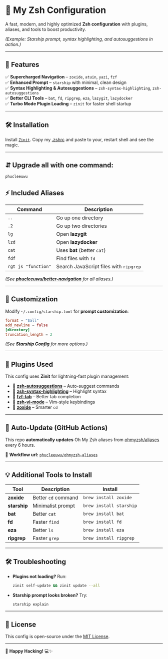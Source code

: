 # 🐚 My Zsh Configuration

A fast, modern, and highly optimized **Zsh configuration** with plugins, aliases, and tools to boost productivity.

*(Example: Starship prompt, syntax highlighting, and autosuggestions in action.)*

---

## 📂 Features

✅ **Supercharged Navigation** – `zoxide`, `atuin`, `yazi`, `fzf`\
✅ **Enhanced Prompt** – `starship` with minimal, clean design\
✅ **Syntax Highlighting & Autosuggestions** – `zsh-syntax-highlighting`, `zsh-autosuggestions`\
✅ **Better CLI Tools** – `bat`, `fd`, `ripgrep`, `eza`, `lazygit`, `lazydocker`\
✅ **Turbo Mode Plugin Loading** – `zinit` for faster shell startup

---

## 🛠 Installation

Install [`Zinit`](https://github.com/zdharma-continuum/zinit). Copy my [.zshrc](./.zshrc) and paste to your, restart shell and see the magic.

---

## ⇵ Upgrade all with one command:

```bash
phucleeuwu
```

## ⚡ Included Aliases

| Command             | Description                            |
| ------------------- | -------------------------------------- |
| `..`                | Go up one directory                    |
| `.2`                | Go up two directories                  |
| `lg`                | Open **lazygit**                       |
| `lzd`               | Open **lazydocker**                    |
| `cat`               | Uses **bat** (better `cat`)            |
| `fdf`               | Find files with `fd`                   |
| `rgt js "function"` | Search JavaScript files with `ripgrep` |

*(See ******[phucleeuwu/better-navigation](https://github.com/phucleeuwu/navi-plus-plus.zsh)****** for all aliases.)*

---

## 🎨 Customization

Modify `~/.config/starship.toml` for **prompt customization**:

```toml
format = "$all"
add_newline = false
[directory]
truncation_length = 2
```

*(See ******[Starship Config](https://starship.rs/config/)****** for more options.)*

---

## 🌟 Plugins Used

This config uses **Zinit** for lightning-fast plugin management:

- 🔹 **[zsh-autosuggestions](https://github.com/zsh-users/zsh-autosuggestions)** – Auto-suggest commands
- 🔹 **[zsh-syntax-highlighting](https://github.com/zsh-users/zsh-syntax-highlighting)** – Highlight syntax
- 🔹 **[fzf-tab](https://github.com/Aloxaf/fzf-tab)** – Better tab completion
- 🔹 **[zsh-vi-mode](https://github.com/jeffreytse/zsh-vi-mode)** – Vim-style keybindings
- 🔹 **[zoxide](https://github.com/ajeetdsouza/zoxide)** – Smarter `cd`

---

## 🔄 Auto-Update (GitHub Actions)

This repo **automatically updates** Oh My Zsh aliases from [ohmyzsh/aliases](https://github.com/ohmyzsh/ohmyzsh/tree/master/plugins/aliases) every 6 hours.

📌 **Workflow url:** [`phucleeuwu/ohmyzsh-aliases`](https://github.com/phucleeuwu/ohmyzsh-aliases)

---

## 💡 Additional Tools to Install

| Tool         | Description         | Install                 |
| ------------ | ------------------- | ----------------------- |
| **zoxide**   | Better `cd` command | `brew install zoxide`   |
| **starship** | Minimalist prompt   | `brew install starship` |
| **bat**      | Better `cat`        | `brew install bat`      |
| **fd**       | Faster `find`       | `brew install fd`       |
| **eza**      | Better `ls`         | `brew install eza`      |
| **ripgrep**  | Faster `grep`       | `brew install ripgrep`  |

---

## 🛠 Troubleshooting

- **Plugins not loading?** Run:

  ```sh
  zinit self-update && zinit update --all
  ```

- **Starship prompt looks broken?** Try:

  ```sh
  starship explain
  ```

---

## 🎯 License

This config is open-source under the [MIT License](LICENSE).

---

🚀 **Happy Hacking!** 💻✨
